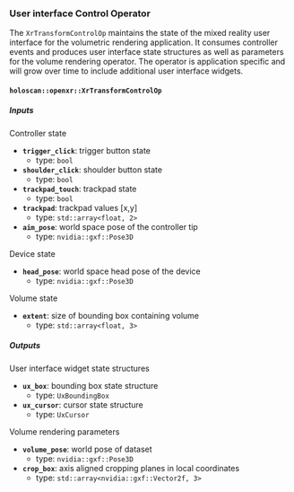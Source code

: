 ### User interface Control Operator

The `XrTransformControlOp` maintains the state of the mixed reality user interface for the volumetric rendering application. It consumes controller events and produces user interface state structures as well as parameters for the volume rendering operator. The operator is application specific and will grow over time to include additional user interface widgets.

#### `holoscan::openxr::XrTransformControlOp`

##### Inputs
 
Controller state
- **`trigger_click`**: trigger button state
  - type: `bool`
- **`shoulder_click`**: shoulder button state
  - type: `bool`
- **`trackpad_touch`**: trackpad state
  - type: `bool`
- **`trackpad`**: trackpad values [x,y]
  - type: `std::array<float, 2>`
- **`aim_pose`**: world space pose of the controller tip
  - type: `nvidia::gxf::Pose3D`

Device state
- **`head_pose`**: world space head pose of the device
  - type: `nvidia::gxf::Pose3D`

Volume state
- **`extent`**: size of bounding box containing volume
  - type: `std::array<float, 3>`

##### Outputs

User interface widget state structures
- **`ux_box`**: bounding box state structure
  - type: `UxBoundingBox`
- **`ux_cursor`**: cursor state structure
  - type: `UxCursor`

Volume rendering parameters
- **`volume_pose`**: world pose of dataset 
  - type: `nvidia::gxf::Pose3D`
- **`crop_box`**: axis aligned cropping planes in local coordinates
  - type: `std::array<nvidia::gxf::Vector2f, 3>`